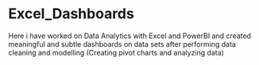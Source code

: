 # Excel_Dashboards

Here i have worked on Data Analytics with Excel and PowerBI and created meaningful and subtle dashboards on data sets after performing data cleaning and modelling (Creating pivot charts and analyzing data)
